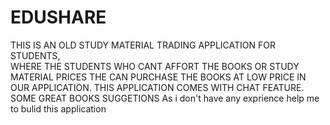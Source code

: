 # EDUSHARE
THIS IS AN OLD STUDY MATERIAL TRADING APPLICATION FOR STUDENTS,  
WHERE THE STUDENTS WHO CANT AFFORT THE BOOKS OR STUDY MATERIAL PRICES THE CAN PURCHASE THE BOOKS AT LOW PRICE IN OUR APPLICATION. 
THIS APPLICATION COMES WITH CHAT FEATURE.
SOME GREAT BOOKS SUGGETIONS 
As i don't have any exprience help me to bulid this application 
